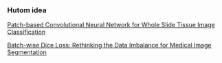 ### Hutom idea

[Patch-based Convolutional Neural Network for Whole Slide Tissue Image Classification](https://www.cv-foundation.org/openaccess/content_cvpr_2016/papers/Hou_Patch-Based_Convolutional_Neural_CVPR_2016_paper.pdf)

[Batch-wise Dice Loss: Rethinking the Data Imbalance for Medical Image Segmentation](https://profs.etsmtl.ca/hlombaert/public/medneurips2019/73_CameraReadySubmission_Med_NeurIPS_2019.pdf)
